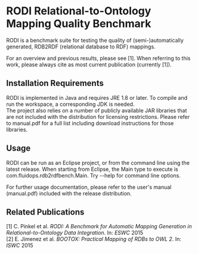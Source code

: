 # RODI Relational-to-Ontology Mapping Quality Benchmark

RODI is a benchmark suite for testing the quality of (semi-)automatically generated, RDB2RDF (relational database to RDF) mappings.  

For an overview and previous results, please see [1]. When referring to this work, please always cite as most current publication (currently [1]).

## Installation Requirements
RODI is implemented in Java and requires JRE 1.8 or later. To compile and run the workspace, a corresponding JDK is needed.  
The project also relies on a number of publicly available JAR libraries that are not included with the distribution for licensing restrictions. Please refer to manual.pdf for a full list including download instructions for those libraries.

## Usage
RODI can be run as an Eclipse project, or from the command line using the latest release.
When starting from Eclipse, the Main type to execute is com.fluidops.rdb2rdfbench.Main.
Try --help for command line options.  

For further usage documentation, please refer to the user's manual (manual.pdf) included with the release distribution.

## Related Publications
[1] C. Pinkel et al. _RODI: A Benchmark for Automatic Mapping Generation in Relational-to-Ontology Data Integration_. In: _ESWC_ 2015  
[2] E. Jimenez et al. _BOOTOX: Practical Mapping of RDBs to OWL 2_. In: _ISWC_ 2015